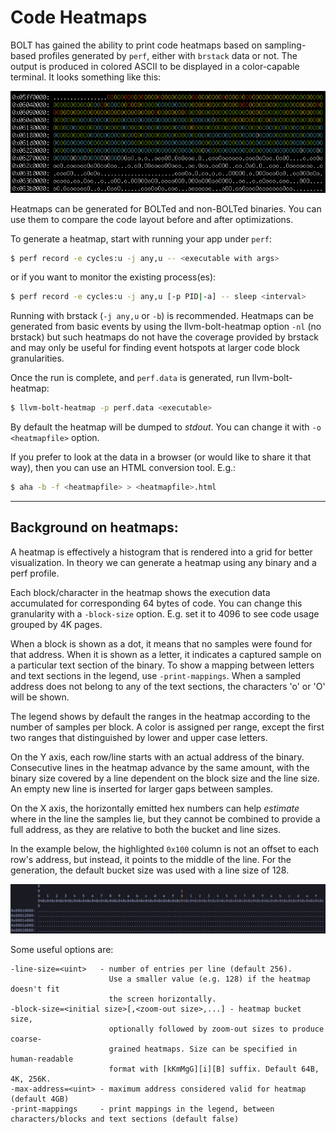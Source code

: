 # Code Heatmaps

BOLT has gained the ability to print code heatmaps based on
sampling-based profiles generated by `perf`, either with `brstack` data or not.
The output is produced in colored ASCII to be displayed in a color-capable
terminal. It looks something like this:

![](./Heatmap.png)

Heatmaps can be generated for BOLTed and non-BOLTed binaries. You can
use them to compare the code layout before and after optimizations.

To generate a heatmap, start with running your app under `perf`:

```bash
$ perf record -e cycles:u -j any,u -- <executable with args>
```
or if you want to monitor the existing process(es):
```bash
$ perf record -e cycles:u -j any,u [-p PID|-a] -- sleep <interval>
```

Running with brstack (`-j any,u` or `-b`) is recommended. Heatmaps can be generated
from basic events by using the llvm-bolt-heatmap option `-nl` (no brstack) but
such heatmaps do not have the coverage provided by brstack and may only be useful
for finding event hotspots at larger code block granularities.

Once the run is complete, and `perf.data` is generated, run llvm-bolt-heatmap:

```bash
$ llvm-bolt-heatmap -p perf.data <executable>
```

By default the heatmap will be dumped to *stdout*. You can change it
with `-o <heatmapfile>` option.


If you prefer to look at the data in a browser (or would like to share
it that way), then you can use an HTML conversion tool. E.g.:

```bash
$ aha -b -f <heatmapfile> > <heatmapfile>.html
```

---

## Background on heatmaps:
A heatmap is effectively a histogram that is rendered into a grid for better
visualization.
In theory we can generate a heatmap using any binary and a perf profile.

Each block/character in the heatmap shows the execution data accumulated for
corresponding 64 bytes of code. You can change this granularity with a
`-block-size` option.
E.g. set it to 4096 to see code usage grouped by 4K pages.


When a block is shown as a dot, it means that no samples were found for that
address.
When it is shown as a letter, it indicates a captured sample on a particular
text section of the binary.
To show a mapping between letters and text sections in the legend, use
`-print-mappings`.
When a sampled address does not belong to any of the text sections, the
characters 'o' or 'O' will be shown.

The legend shows by default the ranges in the heatmap according to the number
of samples per block.
A color is assigned per range, except the first two ranges that distinguished by
lower and upper case letters.

On the Y axis, each row/line starts with an actual address of the binary.
Consecutive lines in the heatmap advance by the same amount, with the binary
size covered by a line dependent on the block size and the line size.
An empty new line is inserted for larger gaps between samples.

On the X axis, the horizontally emitted hex numbers can help *estimate* where
in the line the samples lie, but they cannot be combined to provide a full
address, as they are relative to both the bucket and line sizes.

In the example below, the highlighted `0x100` column is not an offset to each
row's address, but instead, it points to the middle of the line.
For the generation, the default bucket size was used with a line size of 128.


![](./HeatmapHeader.png)


Some useful options are:

```
-line-size=<uint>   - number of entries per line (default 256).
                      Use a smaller value (e.g. 128) if the heatmap doesn't fit
                      the screen horizontally.
-block-size=<initial size>[,<zoom-out size>,...] - heatmap bucket size,
                      optionally followed by zoom-out sizes to produce coarse-
                      grained heatmaps. Size can be specified in human-readable
                      format with [kKmMgG][i][B] suffix. Default 64B, 4K, 256K.
-max-address=<uint> - maximum address considered valid for heatmap (default 4GB)
-print-mappings     - print mappings in the legend, between characters/blocks and text sections (default false)
```
